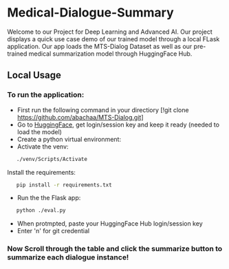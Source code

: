 # Medical-Dialogue-Summary
Welcome to our Project for Deep Learning and Advanced AI. Our project displays a quick use case demo of our trained model through a local FLask application. Our app loads the MTS-Dialog Dataset as well as our pre-trained medical summarization model through HuggingFace Hub.
## Local Usage
### To run the application:
- First run the following command in your directiory [!git clone https://github.com/abachaa/MTS-Dialog.git] 
- Go to [HuggingFace](https://huggingface.co/), get login/session key and keep it ready (needed to load the model) 
- Create a python virtual environment:
- Activate the venv:
 ```bash
    ./venv/Scripts/Activate
```
Install the requirements: 
 ```bash
    pip install -r requirements.txt
```
- Run the the Flask app:
 ```bash
    python ./eval.py
```
- When protmpted, paste your HuggingFace Hub login/session key
- Enter 'n' for git credential

### Now Scroll through the table and click the summarize button to summarize each dialogue instance!

